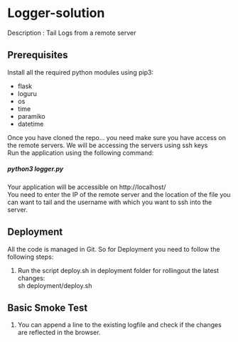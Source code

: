 # Logger-solution
Description : Tail Logs from a remote server

## Prerequisites 
Install all the required python modules using pip3: 
- flask 
- loguru
- os
- time
- paramiko
- datetime 


Once you have cloned the repo... you need make sure you have access on the remote servers. We will be accessing the servers using ssh keys <br />
Run the application using the following command: <br />
##### python3 logger.py

Your application will be accessible on http://localhost/  <br />
You need to enter the IP of the remote server and the location of the file you can want to tail and the username with which you want to ssh into the server.  <br />

## Deployment
All the code is managed in Git. So for Deployment you need to follow the following steps:  <br />

1. Run the script deploy.sh in deployment folder for rollingout the latest changes:  <br />
sh deployment/deploy.sh


## Basic Smoke Test
1. You can append a line to the existing logfile and check if the changes are reflected in the browser.
